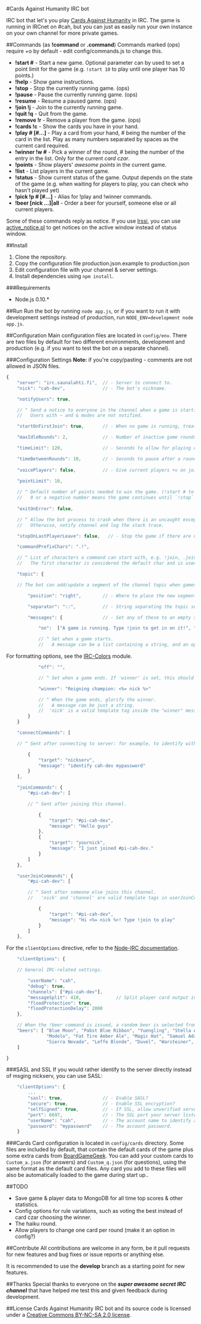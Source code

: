 #Cards Against Humanity IRC bot

IRC bot that let's you play [Cards Against Humanity](http://www.cardsagainsthumanity.com/) in IRC. The game is running in IRCnet on #cah, but you can just as easily run your own instance on your own channel for more private games.

##Commands
(as **!command** or **.command**)
Commands marked (ops) require +o by default - edit config/commands.js to change this.
* **!start #** - Start a new game. Optional parameter can by used to set a point limit for the game (e.g. `!start 10` to play until one player has 10 points.)
* **!help** - Show game instructions.
* **!stop** - Stop the currently running game. (ops)
* **!pause** - Pause the currently running game. (ops)
* **!resume** - Resume a paused game. (ops)
* **!join !j** - Join to the currently running game.
* **!quit !q** - Quit from the game.
* **!remove !r <nick>** - Remove a player from the game. (ops)
* **!cards !c** - Show the cards you have in your hand.
* **!play # [#...]** - Play a card from your hand, # being the number of the card in the list. Play as many numbers separated by spaces as the current card required.
* **!winner !w #** - Pick a winner of the round, # being the number of the entry in the list. Only for the current *card czar*.
* **!points** - Show players' *awesome points* in the current game.
* **!list** - List players in the current game.
* **!status** - Show current status of the game. Output depends on the state of the game (e.g. when waiting for players to play, you can check who hasn't played yet)
* **!pick !p # [#...]** - Alias for !play and !winner commands.
* **!beer [nick ...]|all** - Order a beer for yourself, someone else or all current players.

Some of these commands reply as notice. If you use [Irssi](http://www.irssi.org), you can use [active_notice.pl](http://scripts.irssi.org/scripts/active_notice.pl) to get notices on the active window instead of status window.

##Install
1. Clone the repository.
2. Copy the configuration file production.json.example to production.json
2. Edit configuration file with your channel & server settings.
3. Install dependencies using `npm install`.

###Requirements
* Node.js 0.10.*

##Run
Run the bot by running `node app.js`, or if you want to run it with development settings instead of production, run `NODE_ENV=development node app.js`.

##Configuration
Main configuration files are located in `config/env`. There are two files by default for two different environments, development and production (e.g. if you want to test the bot on a separate channel).

###Configuration Settings
**Note:** if you're copy/pasting - comments are not allowed in JSON files.
```JavaScript
{
    "server": "irc.saunalahti.fi",  // - Server to connect to.
    "nick": "cah-dev",              // - The bot's nickname.

    "notifyUsers": true,

    // ^ Send a notice to everyone in the channel when a game is starting?
    //   Users with ~ and & modes are not notified.

    "startOnFirstJoin": true,       // - When no game is running, treat the first !join as !start?

    "maxIdleRounds": 2,             // - Number of inactive game rounds causing a player to be removed.

    "timeLimit": 120,               // - Seconds to allow for playing cards or picking winners.

    "timeBetweenRounds": 10,        // - Seconds to pause after a round finishes.
    
    "voicePlayers": false,          // - Give current players +v on join? (Bot will assume it is opped.)
    
    "pointLimit": 10,

    // ^ Default number of points needed to win the game. (!start # to override.)
    //   0 or a negative number means the game continues until `!stop` command is issued.
    
    "exitOnError": false,

    // ^ Allow the bot process to crash when there is an uncaught exception?
    //   Otherwise, notify channel and log the stack trace.

    "stopOnLastPlayerLeave": false,   // - Stop the game if there are no more players (playing or waiting).

    "commandPrefixChars": ".!",

    // ^ List of characters a command can start with, e.g. !join, .join
    //   The first character is considered the default char and is used in help text.

    "topic": {

    // The bot can add/update a segment of the channel topic when games start and end.

        "position": "right",        // - Where to place the new segment relative to the main topic.

        "separator": "::",          // - String separating the topic segments.

        "messages": {               // - Set any of these to an empty string to disable.

            "on":  ["A game is running. Type !join to get in on it!", "bold.yellow"],

            // ^ Set when a game starts.
            //   A message can be a list containing a string, and an optional formatting instruction.
```

For formatting options, see the [IRC-Colors](https://www.npmjs.com/package/irc-colors) module.

```JavaScript
            "off": "",

            // ^ Set when a game ends. If 'winner' is set, this should probably be empty.

            "winner": "Reigning champion: <%= nick %>"

            // ^ When the game ends, glorify the winner.
            //   A message can be just a string.
            //  'nick' is a valid template tag inside the "winner" message.
        }
    }

    "connectCommands": [

    // ^ Sent after connecting to server: for example, to identify with nickserv, as below.

        {
            "target": "nickserv",
            "message": "identify cah-dev mypassword"
        }
    ],

    "joinCommands": {
        "#pi-cah-dev": [

        // ^ Sent after joining this channel.

            {
                "target": "#pi-cah-dev",
                "message": "Hello guys"
            },
    		{
    			"target": "yournick",
    			"message": "I just joined #pi-cah-dev."
    		}
        ]
    },

    "userJoinCommands": {
        "#pi-cah-dev": [

        // ^ Sent after someone else joins this channel.
        //   'nick' and 'channel' are valid template tags in userJoinCommands messages.

            {
                "target": "#pi-cah-dev",
                "message": "Hi <%= nick %>! Type !join to play"
            }
        ]
    },
```

For the `clientOptions` directive, refer to the [Node-IRC documentation](https://node-irc.readthedocs.org/en/latest/API.html#client).

```JavaScript
    "clientOptions": {

    // General IRC-related settings.

        "userName": "cah",
        "debug": true,
        "channels": ["#pi-cah-dev"],
        "messageSplit": 410,             // Split player card output into multiple notices if message is longer than this
        "floodProtection": true,
        "floodProtectionDelay": 2000
    },

    // When the !beer command is issued, a random beer is selected from this list.
    "beers": [ "Blue Moon", "Pabst Blue Ribbon", "Yuengling", "Stella Artois", 
               "Modelo", "Fat Tire Amber Ale", "Magic Hat", "Samuel Adams",
               "Sierra Nevada", "Leffe Blonde", "Duvel", "Warsteiner", "Erdinger Weiss"
    ]

}
```

###SASL and SSL
If you would rather identify to the server directly instead of msging nickserv, you can use SASL:

```JavaScript
    "clientOptions": {
        ...
        "sasl": true,               // - Enable SASL?
        "secure": true,             // - Enable SSL encryption?
        "selfSigned": true,         // - If SSL, allow unverified server certificates?
        "port": 6697,               // - The SSL port your server listens on.
        "userName": "cah",          // - The account name to identify as.
        "password": "mypassword"    // - The account password.
    }
```

###Cards
Card configuration is located in `config/cards` directory. Some files are included by default, that contain the default cards of the game plus some extra cards from [BoardGameGeek](http://boardgamegeek.com/). You can add your custom cards to `Custom_a.json` (for answers) and `Custom_q.json` (for questions), using the same format as the default card files. Any card you add to these files will also be automatically loaded to the game during start up..

##TODO
* Save game & player data to MongoDB for all time top scores & other statistics.
* Config options for rule variations, such as voting the best instead of card czar choosing the winner.
* The haiku round.
* Allow players to change one card per round (make it an option in config?)

##Contribute
All contributions are welcome in any form, be it pull requests for new features and bug fixes or issue reports or anything else.

It is recommended to use the **develop** branch as a starting point for new features.

##Thanks
Special thanks to everyone on the ***super awesome secret IRC channel*** that have helped me test this and given feedback during development.

##License
Cards Against Humanity IRC bot and its source code is licensed under a [Creative Commons BY-NC-SA 2.0 license](http://creativecommons.org/licenses/by-nc-sa/2.0/).
